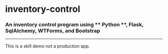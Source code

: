 # inventory-control
### An inventory control program using ** Python **, **Flask**, **SqlAlchemy**, **WTForms**, and **Bootstrap**
---
This is a skill demo not a production app.
